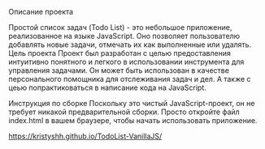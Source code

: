 Описание проекта

Простой список задач (Todo List) - это небольшое приложение, реализованное на языке JavaScript. Оно позволяет пользователю добавлять новые задачи, отмечать их как выполненные или удалять.
Цель проекта
Проект был разработан с целью предоставления интуитивно понятного и легкого в использовании инструмента для управления задачами. Он может быть использован в качестве персонального помощника для отслеживания задач и дел. А также с цеью попрактиковаться в написание кода на JavaScript.



Инструкция по сборке
Поскольку это чистый JavaScript-проект, он не требует никакой предварительной сборки. Просто откройте файл index.html в вашем браузере, чтобы начать использовать приложение.

https://kristyshh.github.io/TodoList-VanillaJS/

